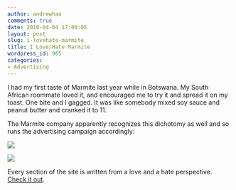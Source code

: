 ```yaml
---
author: andrewhao
comments: true
date: 2010-04-04 17:00:05
layout: post
slug: i-lovehate-marmite
title: I Love/Hate Marmite
wordpress_id: 965
categories:
- Advertising
---
```


I had my first taste of Marmite last year while in Botswana. My South African roommate loved it, and encouraged me to try it and spread it on my toast. One bite and I gagged. It was like somebody mixed soy sauce and peanut butter and cranked it to 11.

The Marmite company apparently recognizes this dichotomy as well and so runs the advertising campaign accordingly:

[![](http://www.g9labs.com/wp-content/uploads/2010/04/Capture-500x367.png)](http://www.g9labs.com/2010/04/04/i-lovehate-marmite/capture/)

[![](http://www.g9labs.com/wp-content/uploads/2010/04/Capture-Love-500x367.png)](http://www.g9labs.com/2010/04/04/i-lovehate-marmite/capture-love/)

Every section of the site is written from a love and a hate perspective. [Check it out](http://www.marmite.co.uk/).
